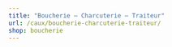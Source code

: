 ```yaml
---
title: "Boucherie – Charcuterie – Traiteur"
url: /caux/boucherie-charcuterie-traiteur/
shop: boucherie
---
```

